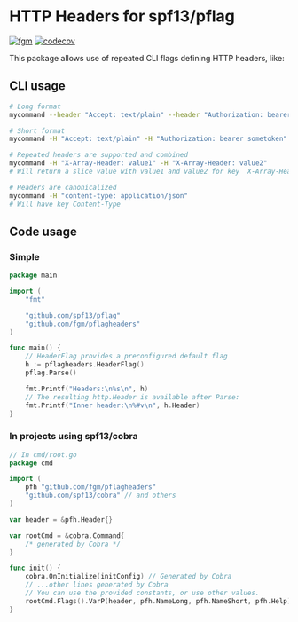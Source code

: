 # HTTP Headers for spf13/pflag

[![fgm](https://circleci.com/gh/fgm/pflagheaders.svg?style=shield)](https://github.com/fgm/pflagheaders)
[![codecov](https://codecov.io/gh/fgm/pflagheaders/branch/main/graph/badge.svg?token=O6LQF0BGGF)](https://codecov.io/gh/fgm/pflagheaders)

This package allows use of repeated CLI flags defining HTTP headers, like:

## CLI usage

```bash
# Long format
mycommand --header "Accept: text/plain" --header "Authorization: bearer sometoken"

# Short format
mycommand -H "Accept: text/plain" -H "Authorization: bearer sometoken"

# Repeated headers are supported and combined
mycommand -H "X-Array-Header: value1" -H "X-Array-Header: value2"
# Will return a slice value with value1 and value2 for key  X-Array-Header

# Headers are canonicalized
mycommand -H "content-type: application/json"
# Will have key Content-Type
```

## Code usage
### Simple

```go
package main

import (
	"fmt"

	"github.com/spf13/pflag"
	"github.com/fgm/pflagheaders"
)

func main() {
	// HeaderFlag provides a preconfigured default flag
	h := pflagheaders.HeaderFlag()
	pflag.Parse()

	fmt.Printf("Headers:\n%s\n", h)
	// The resulting http.Header is available after Parse:
	fmt.Printf("Inner header:\n%#v\n", h.Header)
}
```

### In projects using spf13/cobra

```go
// In cmd/root.go
package cmd

import (
	pfh "github.com/fgm/pflagheaders"
	"github.com/spf13/cobra" // and others
)

var header = &pfh.Header{}

var rootCmd = &cobra.Command{
	/* generated by Cobra */
}

func init() {
	cobra.OnInitialize(initConfig) // Generated by Cobra
	// ...other lines generated by Cobra
	// You can use the provided constants, or use other values.
	rootCmd.Flags().VarP(header, pfh.NameLong, pfh.NameShort, pfh.Help)
}
```
